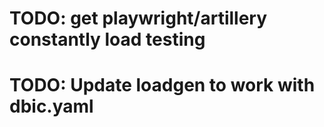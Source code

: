 # TODO: get playwright/artillery constantly load testing

# TODO: Update loadgen to work with dbic.yaml
